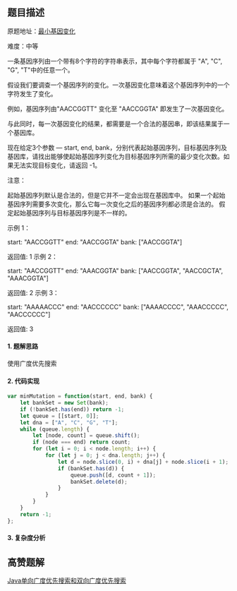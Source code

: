 ## 题目描述
原题地址：[最小基因变化](https://leetcode-cn.com/problems/minimum-genetic-mutation/#/description)

难度：中等

一条基因序列由一个带有8个字符的字符串表示，其中每个字符都属于 "A", "C", "G", "T"中的任意一个。

假设我们要调查一个基因序列的变化。一次基因变化意味着这个基因序列中的一个字符发生了变化。

例如，基因序列由"AACCGGTT" 变化至 "AACCGGTA" 即发生了一次基因变化。

与此同时，每一次基因变化的结果，都需要是一个合法的基因串，即该结果属于一个基因库。

现在给定3个参数 — start, end, bank，分别代表起始基因序列，目标基因序列及基因库，请找出能够使起始基因序列变化为目标基因序列所需的最少变化次数。如果无法实现目标变化，请返回 -1。

注意：

起始基因序列默认是合法的，但是它并不一定会出现在基因库中。
如果一个起始基因序列需要多次变化，那么它每一次变化之后的基因序列都必须是合法的。
假定起始基因序列与目标基因序列是不一样的。
 

示例 1：

start: "AACCGGTT"
end:   "AACCGGTA"
bank: ["AACCGGTA"]

返回值: 1
示例 2：

start: "AACCGGTT"
end:   "AAACGGTA"
bank: ["AACCGGTA", "AACCGCTA", "AAACGGTA"]

返回值: 2
示例 3：

start: "AAAAACCC"
end:   "AACCCCCC"
bank: ["AAAACCCC", "AAACCCCC", "AACCCCCC"]

返回值: 3

#### 1. 题解思路
使用广度优先搜索

#### 2. 代码实现
```js
var minMutation = function(start, end, bank) {
    let bankSet = new Set(bank);
    if (!bankSet.has(end)) return -1;
    let queue = [[start, 0]];
    let dna = ["A", "C", "G", "T"];
    while (queue.length) {
        let [node, count] = queue.shift();
        if (node === end) return count;
        for (let i = 0; i < node.length; i++) {
            for (let j = 0; j < dna.length; j++) {
                let d = node.slice(0, i) + dna[j] + node.slice(i + 1);
                if (bankSet.has(d)) {
                    queue.push([d, count + 1]);
                    bankSet.delete(d);
                }
            }
        }
    }
    return -1;
};
```

#### 3. 复杂度分析

## 高赞题解
[Java单向广度优先搜索和双向广度优先搜索](https://leetcode-cn.com/problems/minimum-genetic-mutation/solution/javadan-xiang-yan-du-you-xian-sou-suo-he-shuang-xi/)  
